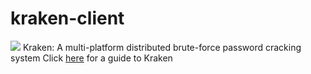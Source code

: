 # kraken-client
<img src="https://github.com/arcaneiceman/kraken-client/blob/master/src/assets/kraken-logo.png" />
Kraken: A multi-platform distributed brute-force password cracking system
Click <a href="kraken.work/help">here</a> for a guide to Kraken

